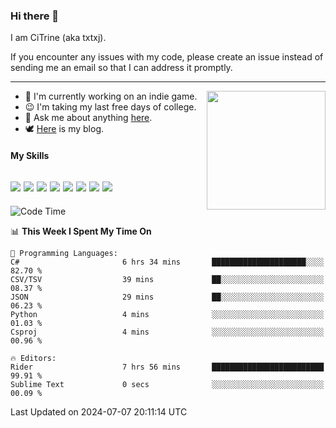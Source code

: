 ### Hi there 👋

I am CiTrine (aka txtxj).

If you encounter any issues with my code, please create an issue instead of sending me an email so that I can address it promptly.

---

<img align="right" height="190" src="http://github-profile-summary-cards.vercel.app/api/cards/stats?username=txtxj&theme=vue">

- 🌱 I'm currently working on an indie game.
- 😉 I'm taking my last free days of college.
- 💬 Ask me about anything [here](https://github.com/txtxj/txtxj/issues).
- 🕊️ [Here](https://txtxj.top) is my blog.

#### My Skills

![](https://img.shields.io/badge/Unity-000000?logo=unity&logoColor=fff)
![](https://img.shields.io/badge/C%23-239120?logo=csharp&logoColor=fff)
![](https://img.shields.io/badge/Python-3e74a2?logo=python&logoColor=fff)
![](https://img.shields.io/badge/C++-65318e?logo=cplusplus&logoColor=fff)
![](https://img.shields.io/badge/C-5654a2?logo=c&logoColor=fff)
![](https://img.shields.io/badge/Vue-4FC08D?logo=vuedotjs&logoColor=fff)
![](https://img.shields.io/badge/Blender-f5792a?logo=blender&logoColor=fff)
![](https://img.shields.io/badge/MS%20SQL-cc2927?logo=microsoftsqlserver&logoColor=fff)
---

<!--START_SECTION:waka-->
![Code Time](http://img.shields.io/badge/Code%20Time-1%2C835%20hrs%202%20mins-blue)

📊 **This Week I Spent My Time On** 

```text
💬 Programming Languages: 
C#                       6 hrs 34 mins       █████████████████████░░░░   82.70 % 
CSV/TSV                  39 mins             ██░░░░░░░░░░░░░░░░░░░░░░░   08.37 % 
JSON                     29 mins             ██░░░░░░░░░░░░░░░░░░░░░░░   06.23 % 
Python                   4 mins              ░░░░░░░░░░░░░░░░░░░░░░░░░   01.03 % 
Csproj                   4 mins              ░░░░░░░░░░░░░░░░░░░░░░░░░   00.96 % 

🔥 Editors: 
Rider                    7 hrs 56 mins       █████████████████████████   99.91 % 
Sublime Text             0 secs              ░░░░░░░░░░░░░░░░░░░░░░░░░   00.09 % 
```


 Last Updated on 2024-07-07 20:11:14 UTC
<!--END_SECTION:waka-->
